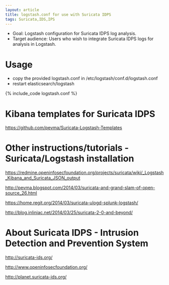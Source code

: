 ```yaml
---
layout: article
title: logstash.conf for use with Suricata IDPS
tags: Suricata,IDS,IPS
---
```


* Goal: Logstash configuration for Suricata IDPS log analysis.
* Target audience: Users who wish to integrate Suricata IDPS logs for analysis in Logstash.

# Usage

- copy the provided logstash.conf in /etc/logstash/conf.d/logstash.conf
- restart elasticsearch/logstash


{% include_code logstash.conf %}


# Kibana templates for Suricata IDPS

https://github.com/pevma/Suricata-Logstash-Templates


# Other instructions/tutorials - Suricata/Logstash installation

https://redmine.openinfosecfoundation.org/projects/suricata/wiki/_Logstash_Kibana_and_Suricata_JSON_output

http://pevma.blogspot.com/2014/03/suricata-and-grand-slam-of-open-source_26.html

https://home.regit.org/2014/03/suricata-ulogd-splunk-logstash/

http://blog.inliniac.net/2014/03/25/suricata-2-0-and-beyond/


# About Suricata IDPS - Intrusion Detection and Prevention System

http://suricata-ids.org/

http://www.openinfosecfoundation.org/

http://planet.suricata-ids.org/

